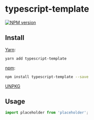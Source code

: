 # typescript-template

[![NPM version](https://img.shields.io/npm/v/typescript-template.svg)](https://www.npmjs.com/package/typescript-template)

## Install

[Yarn](https://yarnpkg.com/package/typescript-template):

```sh
yarn add typescript-template
```

[npm](https://www.npmjs.com/package/typescript-template):

```sh
npm install typescript-template --save
```

[UNPKG](https://unpkg.com/browse/typescript-template/)

## Usage

```ts
import placeholder from 'placeholder';
```
